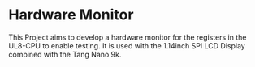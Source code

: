 # Hardware Monitor

This Project aims to develop a hardware monitor for the registers in the UL8-CPU to enable testing. It is used with the 1.14inch SPI LCD Display combined with the Tang Nano 9k.